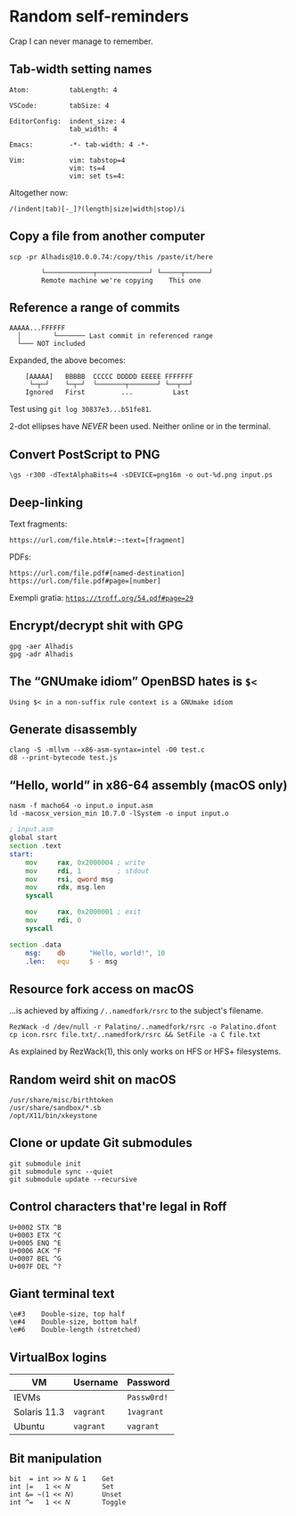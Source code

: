 Random self-reminders
=====================

Crap I can never manage to remember.


Tab-width setting names
-----------------------

	Atom:          tabLength: 4
	
	VSCode:        tabSize: 4
	
	EditorConfig:  indent_size: 4
	               tab_width: 4

	Emacs:         -*- tab-width: 4 -*-

	Vim:           vim: tabstop=4
	               vim: ts=4
	               vim: set ts=4:
Altogether now:

~~~regexp
/(indent|tab)[-_]?(length|size|width|stop)/i
~~~



Copy a file from another computer
---------------------------------

	scp -pr Alhadis@10.0.0.74:/copy/this /paste/it/here
	
	        └────────────┬─────────────┘ └─────┬──────┘
	        Remote machine we're copying    This one



Reference a range of commits
----------------------------

	AAAAA...FFFFFF
	  │        └─────── Last commit in referenced range
	  └─── NOT included

Expanded, the above becomes:

	    [AAAAA]   BBBBB  CCCCC DDDDD EEEEE FFFFFFF
	     └─┬─┘    └─┬─┘  └───────┬───────┘ └──┬──┘
	    Ignored   First         ...          Last

Test using `git log 30837e3...b51fe81`.

2-dot ellipses have *NEVER* been used. Neither online or in the terminal.



Convert PostScript to PNG
-------------------------

	\gs -r300 -dTextAlphaBits=4 -sDEVICE=png16m -o out-%d.png input.ps



Deep-linking
------------

Text fragments:

	https://url.com/file.html#:~:text=[fragment]

PDFs:

	https://url.com/file.pdf#[named-destination]
	https://url.com/file.pdf#page=[number]

Exempli gratia: [`https://troff.org/54.pdf#page=29`](https://troff.org/54.pdf#page=29)



Encrypt/decrypt shit with GPG
-----------------------------

	gpg -aer Alhadis
	gpg -adr Alhadis



The “GNUmake idiom” OpenBSD hates is `$<`
-----------------------------------------

	Using $< in a non-suffix rule context is a GNUmake idiom



Generate disassembly
--------------------

	clang -S -mllvm --x86-asm-syntax=intel -O0 test.c
	d8 --print-bytecode test.js



“Hello, world” in x86-64 assembly (macOS only)
----------------------------------------------

	nasm -f macho64 -o input.o input.asm
	ld -macosx_version_min 10.7.0 -lSystem -o input input.o

~~~asm
; input.asm
global start
section .text
start:
	mov     rax, 0x2000004 ; write
	mov     rdi, 1         ; stdout
	mov     rsi, qword msg
	mov     rdx, msg.len
	syscall

	mov     rax, 0x2000001 ; exit
	mov     rdi, 0
	syscall

section .data
	msg:    db      "Hello, world!", 10
	.len:   equ     $ - msg
~~~



Resource fork access on macOS
-----------------------------

…is achieved by affixing `/..namedfork/rsrc` to the subject's filename.

	RezWack -d /dev/null -r Palatino/..namedfork/rsrc -o Palatino.dfont
	cp icon.rsrc file.txt/..namedfork/rsrc && SetFile -a C file.txt

As explained by RezWack(1), this only works on HFS or HFS+ filesystems.



Random weird shit on macOS
--------------------------

	/usr/share/misc/birthtoken
	/usr/share/sandbox/*.sb
	/opt/X11/bin/xkeystone



Clone or update Git submodules
------------------------------

	git submodule init
	git submodule sync --quiet
	git submodule update --recursive



Control characters that're legal in Roff
----------------------------------------

	U+0002 STX ^B
	U+0003 ETX ^C
	U+0005 ENQ ^E
	U+0006 ACK ^F
	U+0007 BEL ^G
	U+007F DEL ^?



Giant terminal text
-------------------

	\e#3    Double-size, top half
	\e#4    Double-size, bottom half
	\e#6    Double-length (stretched)



VirtualBox logins
-----------------

<!--------------------------------------------------->
| VM            | Username    | Password             |
|---------------|-------------|----------------------|
| IEVMs         |             | `Passw0rd!`          |
| Solaris 11.3  | `vagrant`   | `1vagrant`           |
| Ubuntu        | `vagrant`   | `vagrant`            |
<!--------------------------------------------------->



Bit manipulation
----------------

	bit  = int >> 𝑁 & 1    Get
	int |=   1 << 𝑁        Set
	int &= ~(1 << 𝑁)       Unset
	int ^=   1 << 𝑁        Toggle
